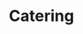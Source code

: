 ---
image: /assets/catering.jpg
title: Catering
summary: Catering services for all types of events
rank: 2
---